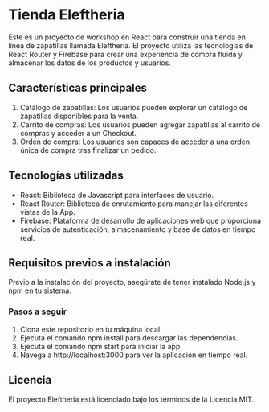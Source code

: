 # Tienda Eleftheria
Este es un proyecto de workshop en React para construir una tienda en línea de zapatillas llamada Eleftheria. El proyecto utiliza las tecnologías de React Router y Firebase para crear una experiencia de compra fluida y almacenar los datos de los productos y usuarios.

## Características principales
1. Catálogo de zapatillas: Los usuarios pueden explorar un catálogo de zapatillas disponibles para la venta.
2. Carrito de compras: Los usuarios pueden agregar zapatillas al carrito de compras y acceder a un Checkout.
3. Orden de compra: Los usuarios son capaces de acceder a una orden única de compra tras finalizar un pedido.

## Tecnologías utilizadas
- React: Biblioteca de Javascript para interfaces de usuario.
- React Router: Biblioteca de enrutamiento para manejar las diferentes vistas de la App.
- Firebase: Plataforma de desarrollo de aplicaciones web que proporciona servicios de autenticación, almacenamiento y base de datos en tiempo real.

## Requisitos previos a instalación

Previo a la instalación del proyecto, asegúrate de tener instalado Node.js y npm en tu sistema.

### Pasos a seguir

1. Clona este repositorio en tu máquina local.
2. Ejecuta el comando npm install para descargar las dependencias.
3. Ejecuta el comando npm start para iniciar la app.
4. Navega a http://localhost:3000 para ver la aplicación en tiempo real.

## Licencia
El proyecto Eleftheria está licenciado bajo los términos de la Licencia MIT.
